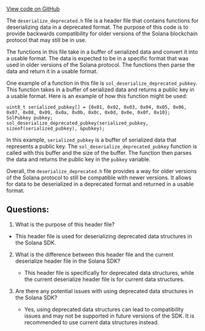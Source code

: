 [View code on GitHub](https://github.com/solana-labs/solana/blob/master/sdk/sbf/c/inc/deserialize_deprecated.h)

The `deserialize_deprecated.h` file is a header file that contains functions for deserializing data in a deprecated format. The purpose of this code is to provide backwards compatibility for older versions of the Solana blockchain protocol that may still be in use.

The functions in this file take in a buffer of serialized data and convert it into a usable format. The data is expected to be in a specific format that was used in older versions of the Solana protocol. The functions then parse the data and return it in a usable format.

One example of a function in this file is `sol_deserialize_deprecated_pubkey`. This function takes in a buffer of serialized data and returns a public key in a usable format. Here is an example of how this function might be used:

```
uint8_t serialized_pubkey[] = {0x01, 0x02, 0x03, 0x04, 0x05, 0x06, 0x07, 0x08, 0x09, 0x0a, 0x0b, 0x0c, 0x0d, 0x0e, 0x0f, 0x10};
SolPubkey pubkey;
sol_deserialize_deprecated_pubkey(serialized_pubkey, sizeof(serialized_pubkey), &pubkey);
```

In this example, `serialized_pubkey` is a buffer of serialized data that represents a public key. The `sol_deserialize_deprecated_pubkey` function is called with this buffer and the size of the buffer. The function then parses the data and returns the public key in the `pubkey` variable.

Overall, the `deserialize_deprecated.h` file provides a way for older versions of the Solana protocol to still be compatible with newer versions. It allows for data to be deserialized in a deprecated format and returned in a usable format.
## Questions: 
 1. What is the purpose of this header file?
   - This header file is used for deserializing deprecated data structures in the Solana SDK.

2. What is the difference between this header file and the current deserialize header file in the Solana SDK?
   - This header file is specifically for deprecated data structures, while the current deserialize header file is for current data structures.

3. Are there any potential issues with using deprecated data structures in the Solana SDK?
   - Yes, using deprecated data structures can lead to compatibility issues and may not be supported in future versions of the SDK. It is recommended to use current data structures instead.